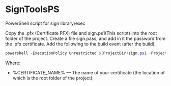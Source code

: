 # SignToolsPS
PowerShell script for sign library\exec

Copy the .pfx (Certificate PFX) file and sign.ps1(This script) into the root folder of the project.
Create a file sign.pass, and add in it the password from the .pfx certificate.
Add the following to the build event (after the build):
```PowerShell
powershell -ExecutionPolicy Unrestricted $(ProjectDir)sign.ps1 -ProjectDir $(ProjectDir) -path "$(ProjectDir)obj\$(ConfigurationName)\$(TargetFileName)" -cert "%CERTIFICATE_NAME%"
```
Where:
- %CERTIFICATE_NAME% — The name of your certificate (the location of which is the root folder of the project)
